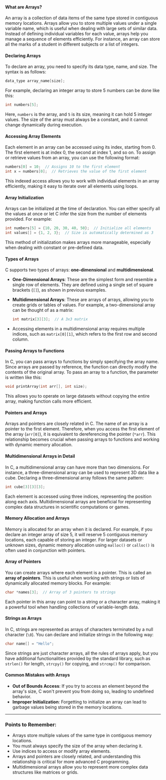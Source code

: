 #### **What are Arrays?**
An array is a collection of data items of the same type stored in contiguous memory locations. Arrays allow you to store multiple values under a single variable name, which is useful when dealing with large sets of similar data. Instead of defining individual variables for each value, arrays help you manage a sequence of elements efficiently. For instance, an array can store all the marks of a student in different subjects or a list of integers.

#### **Declaring Arrays**
To declare an array, you need to specify its data type, name, and size. The syntax is as follows:

```c
data_type array_name[size];
```

For example, declaring an integer array to store 5 numbers can be done like this:

```c
int numbers[5];
```

Here, `numbers` is the array, and `5` is its size, meaning it can hold 5 integer values. The size of the array must always be a constant, and it cannot change dynamically during execution.

#### **Accessing Array Elements**
Each element in an array can be accessed using its index, starting from 0. The first element is at index 0, the second at index 1, and so on. To assign or retrieve values from an array, you can use the following format:

```c
numbers[0] = 10;  // Assigns 10 to the first element
int x = numbers[0];  // Retrieves the value of the first element
```

This indexed access allows you to work with individual elements in an array efficiently, making it easy to iterate over all elements using loops.

#### **Array Initialization**
Arrays can be initialized at the time of declaration. You can either specify all the values at once or let C infer the size from the number of elements provided. For example:

```c
int numbers[5] = {10, 20, 30, 40, 50};  // Initialize all elements
int values[] = {1, 2, 3};  // Size is automatically determined as 3
```

This method of initialization makes arrays more manageable, especially when dealing with constant or pre-defined data.

#### **Types of Arrays**
C supports two types of arrays: **one-dimensional** and **multidimensional**. 

- **One-Dimensional Arrays**: These are the simplest form and resemble a single row of elements. They are defined using a single set of square brackets (`[]`), as shown in previous examples.
  
- **Multidimensional Arrays**: These are arrays of arrays, allowing you to create grids or tables of values. For example, a two-dimensional array can be thought of as a matrix:

  ```c
  int matrix[3][3];  // A 3x3 matrix
  ```
  
- Accessing elements in a multidimensional array requires multiple indices, such as `matrix[0][1]`, which refers to the first row and second column.

#### **Passing Arrays to Functions**
In C, you can pass arrays to functions by simply specifying the array name. Since arrays are passed by reference, the function can directly modify the contents of the original array. To pass an array to a function, the parameter is written like this:

```c
void printArray(int arr[], int size);
```

This allows you to operate on large datasets without copying the entire array, making function calls more efficient.

#### **Pointers and Arrays**
Arrays and pointers are closely related in C. The name of an array is a pointer to the first element. Therefore, when you access the first element of the array (`arr[0]`), it is equivalent to dereferencing the pointer (`*arr`). This relationship becomes crucial when passing arrays to functions and working with dynamic memory allocation.

#### **Multidimensional Arrays in Detail**
In C, a multidimensional array can have more than two dimensions. For instance, a three-dimensional array can be used to represent 3D data like a cube. Declaring a three-dimensional array follows the same pattern:

```c
int cube[3][3][3];
```

Each element is accessed using three indices, representing the position along each axis. Multidimensional arrays are beneficial for representing complex data structures in scientific computations or games.

#### **Memory Allocation and Arrays**
Memory is allocated for an array when it is declared. For example, if you declare an integer array of size 5, it will reserve 5 contiguous memory locations, each capable of storing an integer. For larger datasets or unknown sizes, dynamic memory allocation using `malloc()` or `calloc()` is often used in conjunction with pointers.

#### **Array of Pointers**
You can create arrays where each element is a pointer. This is called an **array of pointers**. This is useful when working with strings or lists of dynamically allocated memory blocks. For example:

```c
char *names[3];  // Array of 3 pointers to strings
```

Each pointer in this array can point to a string or a character array, making it a powerful tool when handling collections of variable-length data.

#### **Strings as Arrays**
In C, strings are represented as arrays of characters terminated by a null character (`\0`). You can declare and initialize strings in the following way:

```c
char name[] = "Hello";
```

Since strings are just character arrays, all the rules of arrays apply, but you have additional functionalities provided by the standard library, such as `strlen()` for length, `strcpy()` for copying, and `strcmp()` for comparison.

#### **Common Mistakes with Arrays**
- **Out of Bounds Access**: If you try to access an element beyond the array's size, C won't prevent you from doing so, leading to undefined behavior.
- **Improper Initialization**: Forgetting to initialize an array can lead to garbage values being stored in the memory locations.

---

### Points to Remember:

- Arrays store multiple values of the same type in contiguous memory locations.
- You must always specify the size of the array when declaring it.
- Use indices to access or modify array elements.
- Arrays and pointers are closely related, and understanding this relationship is critical for more advanced C programming.
- Multidimensional arrays allow you to represent more complex data structures like matrices or grids.